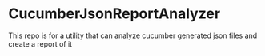 # CucumberJsonReportAnalyzer
This repo is for a utility that can analyze cucumber generated json files and create a report of it

